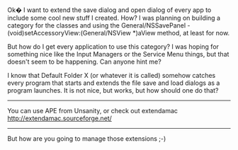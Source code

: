 Ok� I want to extend the save dialog and open dialog of every app to include some cool new stuff I created. How? I was planning on building a category for the classes and using the General/NSSavePanel - (void)setAccessoryView:(General/NSView *)aView method, at least for now.

But how do I get every application to use this category? I was hoping for something nice like the Input Managers or the Service Menu things, but that doesn't seem to be happening. Can anyone hint me?

 I know that Default Folder X (or whatever it is called) somehow catches every program that starts and extends the file save and load dialogs as a program launches. It is not nice, but works, but how should one do that? 

----

You can use APE from Unsanity, or check out extendamac http://extendamac.sourceforge.net/

----

But how are you going to manage those extensions ;-)